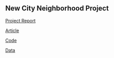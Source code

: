 <h2>New City Neighborhood Project</h2>

<a href = 'https://docs.google.com/document/d/1IlCTmYZgrYKHxcLRApbsOsRRtqjjlEUqvlnT71n8_Uk/export?format=pdf'>Project Report</a>

<a href = 'https://www.linkedin.com/pulse/new-city-neighborhood-project-hithesh-kk/'>Article</a>

<a href = 'https://github.com/hithesh111/Coursera_Capstone/blob/master/Code.ipynb'>Code</a>

<a href = 'https://github.com/hithesh111/Coursera_Capstone/blob/master/Data.md'>Data</a>
